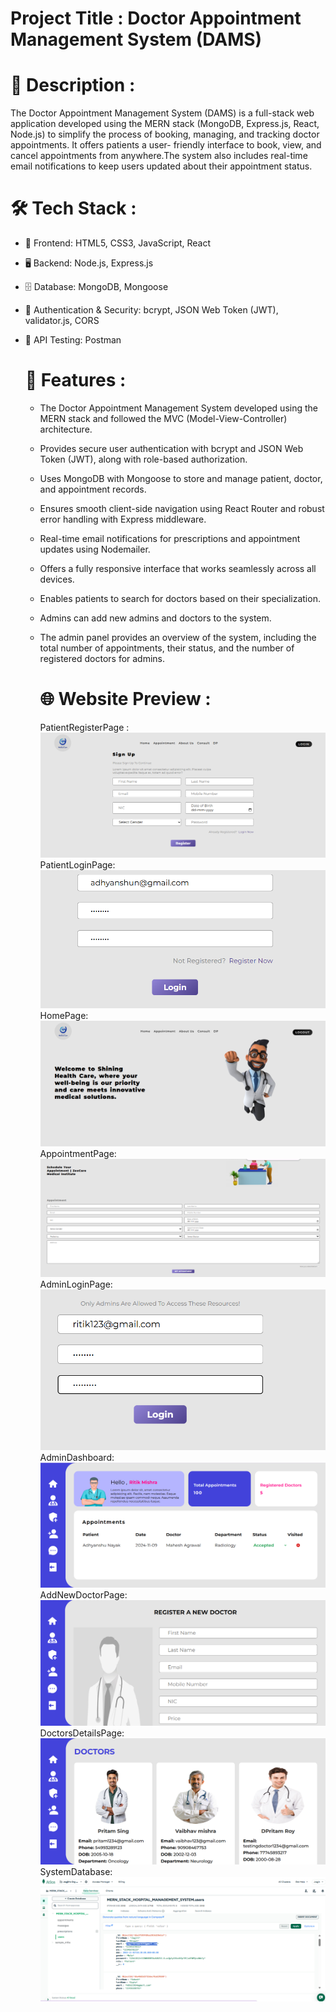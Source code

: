 # Project Title : Doctor Appointment Management System (DAMS)



# 📖 Description :
The Doctor Appointment Management System (DAMS) is a full-stack web application developed using the MERN stack (MongoDB, Express.js, React, Node.js) to simplify the process of booking, managing, and tracking doctor appointments. It offers patients a user- friendly interface to book, view, and cancel appointments from anywhere.The system also includes real-time email notifications to keep users updated about their appointment status.  





#  🛠️ Tech Stack :   
- 🎨  Frontend: HTML5, CSS3, JavaScript, React  
- 🖥️  Backend: Node.js, Express.js  
- 🗄️  Database: MongoDB, Mongoose   
- 🔐  Authentication & Security: bcrypt, JSON Web Token (JWT), validator.js, CORS    
- 🧪  API Testing: Postman





  #  🚀 Features :
  - The Doctor Appointment Management System developed using the MERN stack and followed the MVC (Model-View-Controller) architecture.
  - Provides secure user authentication with bcrypt and JSON Web Token (JWT), along with role-based authorization.
  - Uses MongoDB with Mongoose to store and manage patient, doctor, and appointment records.
  - Ensures smooth client-side navigation using React Router and robust error handling with Express middleware.
  - Real-time email notifications for prescriptions and appointment updates using Nodemailer.
  - Offers a fully responsive interface that works seamlessly across all devices.
  - Enables patients to search for doctors based on their specialization.
  - Admins can add new admins and doctors to the system.
  - The admin panel provides an overview of the system, including the total number of appointments, their status, and the number of registered doctors for admins.
 




    #  🌐 Website Preview :

     PatientRegisterPage : ![PatientRegisterPage](./screenshots/NewPatientRegisterPage.png)
     PatientLoginPage: ![PatientLoginPage](./screenshots/PatientLoginPage.png)
     HomePage: ![HomePage](./screenshots/HomePage.png)
     AppointmentPage: ![AppointmentPage](./screenshots/GetAppointmentPage.png)
     AdminLoginPage: ![AdminLoginPage](./screenshots/AdminLoginPage.png)
     AdminDashboard: ![AdminDashboard](./screenshots/AdminDashboard.png)
     AddNewDoctorPage: ![AddNewDoctorPage](./screenshots/AddNewDoctor.png)
     DoctorsDetailsPage: ![DoctorsPage](./screenshots/DoctorsPage.png)
     SystemDatabase: ![SystemDatabase](./screenshots/SystemDatabase.png)
